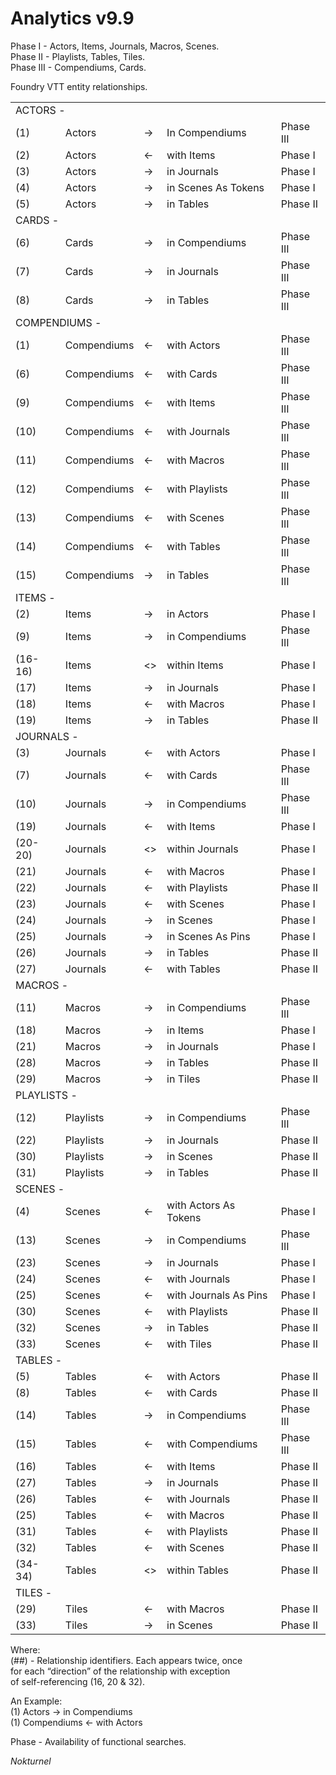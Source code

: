 # Analytics v9.9

Phase I - Actors, Items, Journals, Macros, Scenes.<br>
Phase II - Playlists, Tables, Tiles.<br>
Phase III - Compendiums, Cards.<br>

Foundry VTT entity relationships.

<table>
    <tr><td colspan=5>ACTORS -</td></tr>
    <tr><td>(1)</td><td>Actors</td><td>-&gt</td><td>In Compendiums</td><td>Phase III</td></tr>
    <tr><td>(2)</td><td>Actors</td><td>&lt-</td><td>with Items</td><td>Phase I</td></tr>
    <tr><td>(3)</td><td>Actors</td><td>-&gt</td><td>in Journals</td><td>Phase I</td></tr>
    <tr><td>(4)</td><td>Actors</td><td>-&gt</td><td>in Scenes As Tokens</td><td>Phase I</td></tr>
    <tr><td>(5)</td><td>Actors</td><td>-&gt</td><td>in Tables</td><td>Phase II</td></tr>
    <tr><td colspan=5>CARDS -</td></tr>
    <tr><td>(6)</td><td>Cards</td><td>-&gt</td><td>in Compendiums</td><td>Phase III</td></tr>
    <tr><td>(7)</td><td>Cards</td><td>-&gt</td><td>in Journals</td><td>Phase III</td></tr>
    <tr><td>(8)</td><td>Cards</td><td>-&gt</td><td>in Tables</td><td>Phase III</td></tr>
    <tr><td colspan=5>COMPENDIUMS -</td></tr>
    <tr><td>(1)</td><td>Compendiums</td><td>&lt-</td><td>with Actors</td><td>Phase III</td></tr>
    <tr><td>(6)</td><td>Compendiums</td><td>&lt-</td><td>with Cards</td><td>Phase III</td></tr>
    <tr><td>(9)</td><td>Compendiums</td><td>&lt-</td><td>with Items</td><td>Phase III</td></tr>
    <tr><td>(10)</td><td>Compendiums</td><td>&lt-</td><td>with Journals</td><td>Phase III</td></tr>
    <tr><td>(11)</td><td>Compendiums</td><td>&lt-</td><td>with Macros</td><td>Phase III</td></tr>
    <tr><td>(12)</td><td>Compendiums</td><td>&lt-</td><td>with Playlists</td><td>Phase III</td></tr>
    <tr><td>(13)</td><td>Compendiums</td><td>&lt-</td><td>with Scenes</td><td>Phase III</td></tr>
    <tr><td>(14)</td><td>Compendiums</td><td>&lt-</td><td>with Tables</td><td>Phase III</td></tr>
    <tr><td>(15)</td><td>Compendiums</td><td>-&gt</td><td>in Tables</td><td>Phase III</td></tr>
    <tr><td colspan=5>ITEMS -</td></tr>
    <tr><td>(2)</td><td>Items</td><td>-&gt</td><td>in Actors</td><td>Phase I</td></tr>
    <tr><td>(9)</td><td>Items</td><td>-&gt</td><td>in Compendiums</td><td>Phase III</td></tr>
    <tr><td>(16-16)</td><td>Items</td><td>&lt&gt</td><td>within Items</td><td>Phase I</td></tr>
    <tr><td>(17)</td><td>Items</td><td>-&gt</td><td>in Journals</td><td>Phase I</td></tr>
    <tr><td>(18)</td><td>Items</td><td>&lt-</td><td>with Macros</td><td>Phase I</td></tr>
    <tr><td>(19)</td><td>Items</td><td>-&gt</td><td>in Tables</td><td>Phase II</td></tr>
    <tr><td colspan=5>JOURNALS -</td></tr>
    <tr><td>(3)</td><td>Journals</td><td>&lt-</td><td>with Actors</td><td>Phase I</td></tr>
    <tr><td>(7)</td><td>Journals</td><td>&lt-</td><td>with Cards</td><td>Phase III</td></tr>
    <tr><td>(10)</td><td>Journals</td><td>-&gt</td><td>in Compendiums</td><td>Phase III</td></tr>
    <tr><td>(19)</td><td>Journals</td><td>&lt-</td><td>with Items</td><td>Phase I</td></tr>
    <tr><td>(20-20)</td><td>Journals</td><td>&lt&gt</td><td>within Journals</td><td>Phase I</td></tr>
    <tr><td>(21)</td><td>Journals</td><td>&lt-</td><td>with Macros</td><td>Phase I</td></tr>
    <tr><td>(22)</td><td>Journals</td><td>&lt-</td><td>with Playlists</td><td>Phase II</td></tr>
    <tr><td>(23)</td><td>Journals</td><td>&lt-</td><td>with Scenes</td><td>Phase I</td></tr>
    <tr><td>(24)</td><td>Journals</td><td>-&gt</td><td>in Scenes</td><td>Phase I</td></tr>
    <tr><td>(25)</td><td>Journals</td><td>-&gt</td><td>in Scenes As Pins</td><td>Phase I</td></tr>
    <tr><td>(26)</td><td>Journals</td><td>-&gt</td><td>in Tables</td><td>Phase II</td></tr>
    <tr><td>(27)</td><td>Journals</td><td>&lt-</td><td>with Tables</td><td>Phase II</td></tr>
    <tr><td colspan=5>MACROS -</td></tr>
    <tr><td>(11)</td><td>Macros</td><td>-&gt</td><td>in Compendiums</td><td>Phase III</td></tr>
    <tr><td>(18)</td><td>Macros</td><td>-&gt</td><td>in Items</td><td>Phase I</td></tr>
    <tr><td>(21)</td><td>Macros</td><td>-&gt</td><td>in Journals</td><td>Phase I</td></tr>
    <tr><td>(28)</td><td>Macros</td><td>-&gt</td><td>in Tables</td><td>Phase II</td></tr>
    <tr><td>(29)</td><td>Macros</td><td>-&gt</td><td>in Tiles</td><td>Phase II</td></tr>
    <tr><td colspan=5>PLAYLISTS -</td></tr>
    <tr><td>(12)</td><td>Playlists</td><td>-&gt</td><td>in Compendiums</td><td>Phase III</td></tr>
    <tr><td>(22)</td><td>Playlists</td><td>-&gt</td><td>in Journals</td><td>Phase II</td></tr>
    <tr><td>(30)</td><td>Playlists</td><td>-&gt</td><td>in Scenes</td><td>Phase II</td></tr>
    <tr><td>(31)</td><td>Playlists</td><td>-&gt</td><td>in Tables</td><td>Phase II</td></tr>
    <tr><td colspan=5>SCENES -</td></tr>
    <tr><td>(4)</td><td>Scenes</td><td>&lt-</td><td>with Actors As Tokens</td><td>Phase I</td></tr>
    <tr><td>(13)</td><td>Scenes</td><td>-&gt</td><td>in Compendiums</td><td>Phase III</td></tr>
    <tr><td>(23)</td><td>Scenes</td><td>-&gt</td><td>in Journals</td><td>Phase I</td></tr>
    <tr><td>(24)</td><td>Scenes</td><td>&lt-</td><td>with Journals</td><td>Phase I</td></tr>
    <tr><td>(25)</td><td>Scenes</td><td>&lt-</td><td>with Journals As Pins</td><td>Phase I</td></tr>
    <tr><td>(30)</td><td>Scenes</td><td>&lt-</td><td>with Playlists</td><td>Phase II</td></tr>
    <tr><td>(32)</td><td>Scenes</td><td>-&gt</td><td>in Tables</td><td>Phase II</td></tr>
    <tr><td>(33)</td><td>Scenes</td><td>&lt-</td><td>with Tiles</td><td>Phase II</td></tr>
    <tr><td colspan=5>TABLES -</td></tr>
    <tr><td>(5)</td><td>Tables</td><td>&lt-</td><td>with Actors</td><td>Phase II</td></tr>
    <tr><td>(8)</td><td>Tables</td><td>&lt-</td><td>with Cards</td><td>Phase II</td></tr>
    <tr><td>(14)</td><td>Tables</td><td>-&gt</td><td>in Compendiums</td><td>Phase III</td></tr>
    <tr><td>(15)</td><td>Tables</td><td>&lt-</td><td>with Compendiums</td><td>Phase III</td></tr>
    <tr><td>(16)</td><td>Tables</td><td>&lt-</td><td>with Items</td><td>Phase II</td></tr>
    <tr><td>(27)</td><td>Tables</td><td>-&gt</td><td>in Journals</td><td>Phase II</td></tr>
    <tr><td>(26)</td><td>Tables</td><td>&lt-</td><td>with Journals</td><td>Phase II</td></tr>
    <tr><td>(25)</td><td>Tables</td><td>&lt-</td><td>with Macros</td><td>Phase II</td></tr>
    <tr><td>(31)</td><td>Tables</td><td>&lt-</td><td>with Playlists</td><td>Phase II</td></tr>
    <tr><td>(32)</td><td>Tables</td><td>&lt-</td><td>with Scenes</td><td>Phase II</td></tr>
    <tr><td>(34-34)</td><td>Tables</td><td>&lt&gt</td><td>within Tables</td><td>Phase II</td></tr>
    <tr><td colspan=5>TILES -</td></tr>
    <tr><td>(29)</td><td>Tiles</td><td>&lt-</td><td>with Macros</td><td>Phase II</td></tr>
    <tr><td>(33)</td><td>Tiles</td><td>-&gt</td><td>in Scenes</td><td>Phase II</td></tr>
</table>

Where:<br>
(##) - Relationship identifiers. Each appears twice, once<br>
for each “direction” of the relationship with exception<br>
of self-referencing (16, 20 & 32).

An Example:<br>
 (1) Actors      -> in Compendiums<br>
 (1) Compendiums <- with Actors

Phase - Availability of functional searches.

<i>Nokturnel</i>

